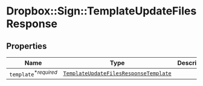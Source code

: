 # Dropbox::Sign::TemplateUpdateFilesResponse



## Properties

| Name | Type | Description | Notes |
| ---- | ---- | ----------- | ----- |
| `template`<sup>*_required_</sup> | [```TemplateUpdateFilesResponseTemplate```](TemplateUpdateFilesResponseTemplate.md) |    |  |

